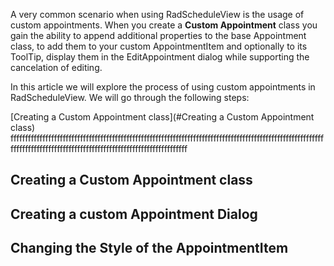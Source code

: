 A very common scenario when using RadScheduleView is the usage of custom appointments. When you create a **Custom Appointment** class you gain the ability to append additional properties to the base Appointment class, to add them to your custom AppointmentItem and optionally to its ToolTip, display them in the EditAppointment dialog while supporting the cancelation of editing. 

In this article we will explore the process of using custom appointments in RadScheduleView. We will go through the following steps:


[Creating a Custom Appointment class](#Creating a Custom Appointment class)
fffffffffffffffffffffffffffffffffffffffffffffffffffffffffffffffffffffffffffffffffffffffffffffffffffffffffffffffffffffffffffffffffffffffffffffffffffffffffffffffffffffffff
## Creating a Custom Appointment class
## Creating a custom Appointment Dialog
## Changing the Style of the AppointmentItem
